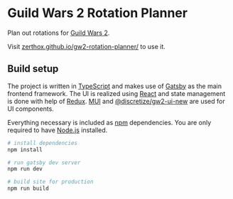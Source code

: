 # Guild Wars 2 Rotation Planner
Plan out rotations for [Guild Wars 2](https://www.guildwars2.com).

Visit [zerthox.github.io/gw2-rotation-planner/](https://zerthox.github.io/gw2-rotation-planner/) to use it.

## Build setup
The project is written in [TypeScript](https://www.typescriptlang.org/) and makes use of [Gatsby](https://www.gatsbyjs.com/) as the main frontend framework.
The UI is realized using [React](https://reactjs.org/) and state management is done with help of [Redux](https://redux.js.org/).
[MUI](https://mui.com/) and [@discretize/gw2-ui-new](https://github.com/discretize/discretize-ui) are used for UI components.

Everything necessary is included as [npm](https://www.npmjs.com/) dependencies. You are only required to have [Node.js](https://nodejs.org/) installed.

```sh
# install dependencies
npm install

# run gatsby dev server
npm run dev

# build site for production
npm run build
```
